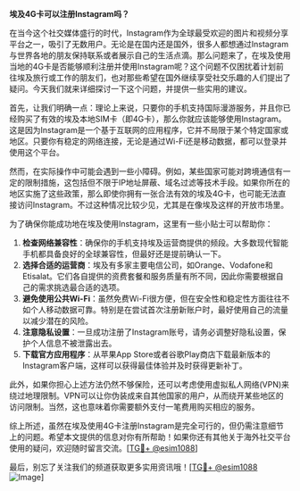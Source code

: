 **埃及4G卡可以注册Instagram吗？**

在当今这个社交媒体盛行的时代，Instagram作为全球最受欢迎的图片和视频分享平台之一，吸引了无数用户。无论是在国内还是国外，很多人都想通过Instagram与世界各地的朋友保持联系或者展示自己的生活点滴。那么问题来了，在埃及使用当地的4G卡是否能够顺利注册并使用Instagram呢？这个问题不仅困扰着计划前往埃及旅行或工作的朋友们，也对那些希望在国外继续享受社交乐趣的人们提出了疑问。今天我们就来详细探讨一下这个问题，并提供一些实用的建议。

首先，让我们明确一点：理论上来说，只要你的手机支持国际漫游服务，并且你已经购买了有效的埃及本地SIM卡（即4G卡），那么你就应该能够使用Instagram。这是因为Instagram是一个基于互联网的应用程序，它并不局限于某个特定国家或地区。只要你有稳定的网络连接，无论是通过Wi-Fi还是移动数据，都可以登录并使用这个平台。

然而，在实际操作中可能会遇到一些小障碍。例如，某些国家可能对跨境通信有一定的限制措施，这包括但不限于IP地址屏蔽、域名过滤等技术手段。如果你所在的地区实施了这些政策，那么即使你拥有一张合法有效的埃及4G卡，也可能无法直接访问Instagram。不过这种情况比较少见，尤其是在像埃及这样的开放市场里。

为了确保你能成功地在埃及使用Instagram，这里有一些小贴士可以帮助你：

1. **检查网络兼容性**：确保你的手机支持埃及运营商提供的频段。大多数现代智能手机都具备良好的全球兼容性，但最好还是提前确认一下。
2. **选择合适的运营商**：埃及有多家主要电信公司，如Orange、Vodafone和Etisalat。它们各自提供的资费套餐和服务质量有所不同，因此你需要根据自己的需求挑选最合适的选项。
3. **避免使用公共Wi-Fi**：虽然免费Wi-Fi很方便，但在安全性和稳定性方面往往不如个人移动数据可靠。特别是在尝试首次注册新账户时，最好使用自己的流量以减少潜在的风险。
4. **注意隐私设置**：一旦成功注册了Instagram账号，请务必调整好隐私设置，保护个人信息不被泄露出去。
5. **下载官方应用程序**：从苹果App Store或者谷歌Play商店下载最新版本的Instagram客户端，这样可以获得最佳体验并及时获得更新补丁。

此外，如果你担心上述方法仍然不够保险，还可以考虑使用虚拟私人网络(VPN)来绕过地理限制。VPN可以让你伪装成来自其他国家的用户，从而绕开某些地区的访问限制。当然，这也意味着你需要额外支付一笔费用购买相应的服务。

综上所述，虽然在埃及使用4G卡注册Instagram是完全可行的，但仍需注意细节上的问题。希望本文提供的信息对你有所帮助！如果你还有其他关于海外社交平台使用的疑问，欢迎随时留言交流。[[TG💪+ @esim1088](https://t.me/s/esim1088)]

最后，别忘了关注我们的频道获取更多实用资讯哦！[[TG💪+ @esim1088](https://t.me/s/esim1088) ![Image](https://i.postimg.cc/4NQfJmqS/Snipaste-2025-05-13-00-14-12.png)]